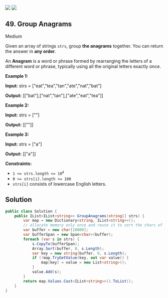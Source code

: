 [![](https://img.shields.io/github/stars/LeetCode-Top-Interview-150/LeetCode-Top-Interview-150?label=Stars&style=flat-square)](https://github.com/LeetCode-Top-Interview-150/LeetCode-Top-Interview-150)
[![](https://img.shields.io/github/forks/LeetCode-Top-Interview-150/LeetCode-Top-Interview-150?label=Fork%20me%20on%20GitHub%20&style=flat-square)](https://github.com/LeetCode-Top-Interview-150/LeetCode-Top-Interview-150/fork)

## 49\. Group Anagrams

Medium

Given an array of strings `strs`, group **the anagrams** together. You can return the answer in **any order**.

An **Anagram** is a word or phrase formed by rearranging the letters of a different word or phrase, typically using all the original letters exactly once.

**Example 1:**

**Input:** strs = ["eat","tea","tan","ate","nat","bat"]

**Output:** [["bat"],["nat","tan"],["ate","eat","tea"]] 

**Example 2:**

**Input:** strs = [""]

**Output:** [[""]] 

**Example 3:**

**Input:** strs = ["a"]

**Output:** [["a"]] 

**Constraints:**

*   <code>1 <= strs.length <= 10<sup>4</sup></code>
*   `0 <= strs[i].length <= 100`
*   `strs[i]` consists of lowercase English letters.

## Solution

```csharp
public class Solution {
    public IList<IList<string>> GroupAnagrams(string[] strs) {
        var map = new Dictionary<string, IList<string>>();
        // allocate memory only once and reuse it to sort the chars of each s in strs.
        var buffer = new char[10000];
        var bufferSpan = new Span<char>(buffer);
        foreach (var s in strs) {
            s.CopyTo(bufferSpan);
            Array.Sort(buffer, 0, s.Length);
            var key = new string(buffer, 0, s.Length);
            if (!map.TryGetValue(key, out var value)) {
                map[key] = value = new List<string>();
            }
            value.Add(s);
        }
        return map.Values.Cast<IList<string>>().ToList();
    }
}
```